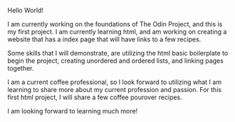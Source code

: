 Hello World!

I am currently working on the foundations of The Odin Project,
and this is my first project. I am currently learning html, and 
am working on creating a website that has a index page that will
have links to a few recipes.

Some skills that I will demonstrate, are utilizing the html basic 
boilerplate to begin the project, creating unordered and ordered 
lists, and linking pages together.

I am a current coffee professional, so I look forward to utilizing
what I am learning to share more about my current profession and
passion. For this first html project, I will share a few coffee
pourover recipes.

I am looking forward to learning much more!
